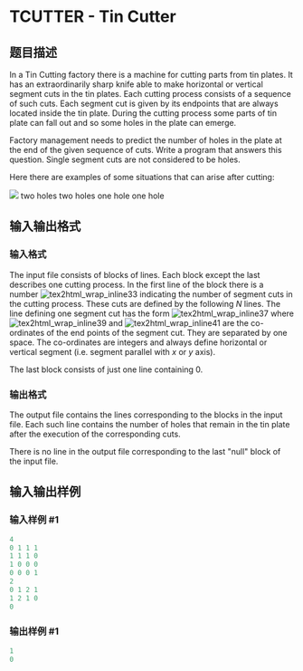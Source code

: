 # TCUTTER - Tin Cutter

## 题目描述

 In a Tin Cutting factory there is a machine for cutting parts from tin plates. It has an extraordinarily sharp knife able to make horizontal or vertical segment cuts in the tin plates. Each cutting process consists of a sequence of such cuts. Each segment cut is given by its endpoints that are always located inside the tin plate. During the cutting process some parts of tin plate can fall out and so some holes in the plate can emerge.

Factory management needs to predict the number of holes in the plate at the end of the given sequence of cuts. Write a program that answers this question. Single segment cuts are not considered to be holes.

Here there are examples of some situations that can arise after cutting:

![](https://cdn.luogu.com.cn/upload/vjudge_pic/SP405/5fe232b38afbf4d1f7a13da354ea0d8e1e3950a9.png) two holes two holes one hole one hole

## 输入输出格式

### 输入格式

The input file consists of blocks of lines. Each block except the last describes one cutting process. In the first line of the block there is a number ![tex2html_wrap_inline33](https://cdn.luogu.com.cn/upload/vjudge_pic/SP405/95d4936603cd16093f4ec5f113e6c15b6ca641d9.png) indicating the number of segment cuts in the cutting process. These cuts are defined by the following _N_ lines. The line defining one segment cut has the form ![tex2html_wrap_inline37](https://cdn.luogu.com.cn/upload/vjudge_pic/SP405/c25440462ededfdbed4926ebe6615943fa3a1956.png) where ![tex2html_wrap_inline39](https://cdn.luogu.com.cn/upload/vjudge_pic/SP405/6b86a1a692952164bfefbc272439bf28c1b4c76b.png) and ![tex2html_wrap_inline41](https://cdn.luogu.com.cn/upload/vjudge_pic/SP405/c6ab47c98c3fb47f92272c99c57dbdecd8ec64c3.png) are the co-ordinates of the end points of the segment cut. They are separated by one space. The co-ordinates are integers and always define horizontal or vertical segment (i.e. segment parallel with _x_ or _y_ axis).

The last block consists of just one line containing 0.

### 输出格式

The output file contains the lines corresponding to the blocks in the input file. Each such line contains the number of holes that remain in the tin plate after the execution of the corresponding cuts.

There is no line in the output file corresponding to the last "null" block of the input file.

## 输入输出样例

### 输入样例 #1

```cpp
4
0 1 1 1
1 1 1 0
1 0 0 0
0 0 0 1
2
0 1 2 1
1 2 1 0
0
```


### 输出样例 #1

```cpp
1
0
```


